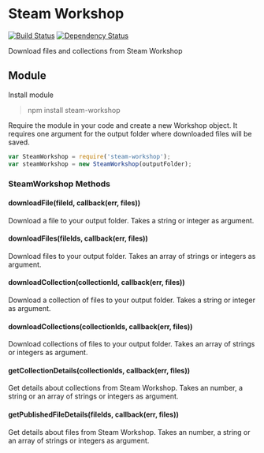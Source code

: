 # Steam Workshop

[![Build Status](https://travis-ci.org/Dahlgren/node-steam-workshop.svg)](http://travis-ci.org/Dahlgren/node-steam-workshop)
[![Dependency Status](https://david-dm.org/Dahlgren/node-steam-workshop.png)](https://david-dm.org/Dahlgren/node-steam-workshop)

Download files and collections from Steam Workshop

## Module

Install module

> npm install steam-workshop

Require the module in your code and create a new Workshop object.
It requires one argument for the output folder where downloaded files will be saved.

```javascript
var SteamWorkshop = require('steam-workshop');
var steamWorkshop = new SteamWorkshop(outputFolder);
```

### SteamWorkshop Methods

#### downloadFile(fileId, callback(err, files))

Download a file to your output folder.
Takes a string or integer as argument.

#### downloadFiles(fileIds, callback(err, files))

Download files to your output folder.
Takes an array of strings or integers as argument.

#### downloadCollection(collectionId, callback(err, files))

Download a collection of files to your output folder.
Takes a string or integer as argument.

#### downloadCollections(collectionIds, callback(err, files))

Download collections of files to your output folder.
Takes an array of strings or integers as argument.

#### getCollectionDetails(collectionIds, callback(err, files))

Get details about collections from Steam Workshop.
Takes an number, a string or an array of strings or integers as argument.

#### getPublishedFileDetails(fileIds, callback(err, files))

Get details about files from Steam Workshop.
Takes an number, a string or an array of strings or integers as argument.
